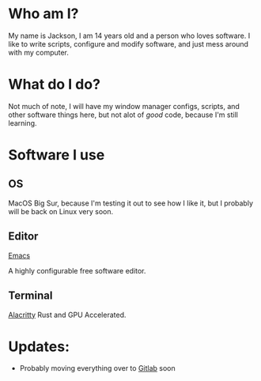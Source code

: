 # Who am I? 

My name is Jackson, I am 14 years old and a person who loves software. I like to write scripts, configure and modify software, and just mess 
around with my computer.

# What do I do?
 
Not much of note, I will have my window manager configs, scripts, and other software things here, but not alot of *good* code, because I'm still learning.

# Software I use

## OS 
MacOS Big Sur, because I'm testing it out to see how I like it, but I probably will be back on Linux very soon.

## Editor

[Emacs](https://emacs.org)

A highly configurable free software editor.


## Terminal
[Alacritty](https://alacritty.org/)
Rust and GPU Accelerated.

# Updates:
- Probably moving everything over to [Gitlab](https://gitlab.com/sparkpc) soon

